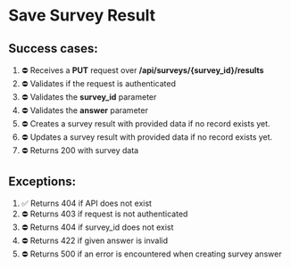# Save Survey Result

## Success cases:

1. ⛔ Receives a **PUT** request over **/api/surveys/{survey_id}/results**
1. ⛔ Validates if the request is authenticated
1. ⛔ Validates the **survey_id** parameter
1. ⛔ Validates the **answer** parameter
1. ⛔ Creates a survey result with provided data if no record exists yet.
1. ⛔ Updates a survey result with provided data if no record exists yet.
1. ⛔ Returns 200 with survey data

## Exceptions:

1. ✅ Returns 404 if API does not exist
1. ⛔ Returns 403 if request is not authenticated
1. ⛔ Returns 404 if survey_id does not exist
1. ⛔ Returns 422 if given answer is invalid
1. ⛔ Returns 500 if an error is encountered when creating survey answer
